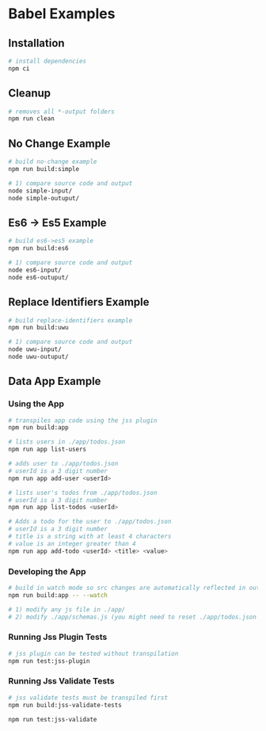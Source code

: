 # Babel Examples

## Installation

```bash
# install dependencies
npm ci
```

## Cleanup

```bash
# removes all *-output folders
npm run clean
```

## No Change Example

```bash
# build no-change example
npm run build:simple

# 1) compare source code and output
node simple-input/
node simple-outuput/
```

## Es6 -> Es5 Example

```bash
# build es6->es5 example
npm run build:es6

# 1) compare source code and output
node es6-input/
node es6-outuput/
```

## Replace Identifiers Example

```bash
# build replace-identifiers example
npm run build:uwu

# 1) compare source code and output
node uwu-input/
node uwu-outuput/
```

## Data App Example

### Using the App

```bash
# transpiles app code using the jss plugin
npm run build:app

# lists users in ./app/todos.json
npm run app list-users

# adds user to ./app/todos.json
# userId is a 3 digit number
npm run app add-user <userId>

# lists user's todos from ./app/todos.json
# userId is a 3 digit number
npm run app list-todos <userId>

# Adds a todo for the user to ./app/todos.json
# userId is a 3 digit number
# title is a string with at least 4 characters
# value is an integer greater than 4
npm run app add-todo <userId> <title> <value>
```

### Developing the App

```bash
# build in watch mode so src changes are automatically reflected in output
npm run build:app -- --watch

# 1) modify any js file in ./app/
# 2) modify ./app/schemas.js (you might need to reset ./app/todos.json to an empty object)
```

### Running Jss Plugin Tests

```bash
# jss plugin can be tested without transpilation
npm run test:jss-plugin
```

### Running Jss Validate Tests

```bash
# jss validate tests must be transpiled first
npm run build:jss-validate-tests

npm run test:jss-validate
```
